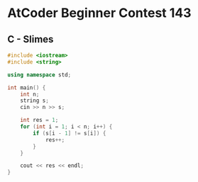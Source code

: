 # AtCoder Beginner Contest 143
## C - Slimes
```cpp
#include <iostream>
#include <string>

using namespace std;

int main() {
    int n;
    string s;
    cin >> n >> s;

    int res = 1;
    for (int i = 1; i < n; i++) {
        if (s[i - 1] != s[i]) {
            res++;
        }
    }

    cout << res << endl;
}
```
